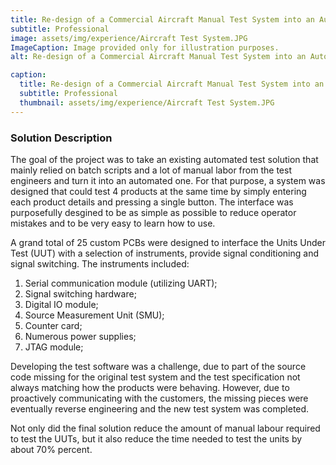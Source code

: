 ```yaml
---
title: Re-design of a Commercial Aircraft Manual Test System into an Automated One
subtitle: Professional
image: assets/img/experience/Aircraft Test System.JPG
ImageCaption: Image provided only for illustration purposes.
alt: Re-design of a Commercial Aircraft Manual Test System into an Automated One

caption:
  title: Re-design of a Commercial Aircraft Manual Test System into an Automated One
  subtitle: Professional
  thumbnail: assets/img/experience/Aircraft Test System.JPG
---
```

### Solution Description

The goal of the project was to take an existing automated test solution that mainly relied on batch scripts and a lot of manual labor from the test engineers and turn it into an automated one. For that purpose, a system was designed that could test 4 products at the same time by simply entering each product details and pressing a single button. The interface was purposefully desgined to be as simple as possible to reduce
operator mistakes and to be very easy to learn how to use.

A grand total of 25 custom PCBs were designed to interface the Units Under Test (UUT) with a selection of instruments, provide signal conditioning and signal switching. The instruments included:
1. Serial communication module (utilizing UART);
1. Signal switching hardware;
1. Digital IO module;
1. Source Measurement Unit (SMU);
1. Counter card;
1. Numerous power supplies;
1. JTAG module;

Developing the test software was a challenge, due to part of the source code missing for the original test system and the test specification not always matching how the products were behaving. However, due to proactively communicating with the customers, the missing pieces were eventually reverse engineering and the new test system was completed.

Not only did the final solution reduce the amount of manual labour required to test the UUTs, but it also reduce the time needed to test the units by about 70% percent.